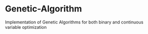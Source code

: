 # Genetic-Algorithm
Implementation of Genetic Algorithms for both binary and continuous variable optimization
